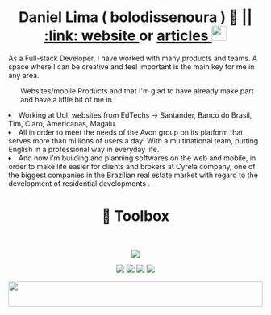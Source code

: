 <h1 align="center"> Daniel Lima ( bolodissenoura ) 🎂 || <a href="https://bolodissenoura.github.io/daniellimae/">:link: website </a> or <a href="https://dev.to/daniellimae">articles </a><img src="https://raw.githubusercontent.com/MartinHeinz/MartinHeinz/master/wave.gif" width="30px" height="30px"></h1>
<p >As a Full-stack Developer, I have worked with many products and teams. A space where I can be creative and feel important is the main key for me in any area.</p>
<ul > Websites/mobile Products and  that I'm glad to have already make part and have a little bit of me in : </ul>
 <li >Working at Uol, websites from EdTechs -> Santander, Banco do Brasil, Tim, Claro, Americanas, Magalu. </li>
 <li >All in order to meet the needs of the Avon group on its platform that serves more than millions of users a day! With a multinational team, putting English in a professional way in everyday life. </li>
 <li >And now i'm building and planning softwares on the web and mobile, in order to make life easier for clients and brokers at Cyrela company, one of the biggest companies in the Brazilian real estate market with regard to the development of residential developments .</li> 
<h1 align="center"> 🧰 Toolbox </h1>


<br/>

<p align="center">
    <img src="https://skillicons.dev/icons?i=js,ts,css,html,react,nextjs,nodejs,graphql,apollo,mysql,mongodb,supabase,docker,linux,jest,firebase,figma,express,materialui,postgres&perline=10" />
</p>
  
  <div align="center"> 

  <a href="https://instagram.com/daniellimae" target="_blank"><img src="https://img.shields.io/badge/-Instagram-%23E4405F?style=for-the-badge&logo=instagram&logoColor=white" target="_blank"></a>
 	<a href="https://www.twitch.tv/bolodissenouraa" target="_blank"><img src="https://img.shields.io/badge/Twitch-9146FF?style=for-the-badge&logo=twitch&logoColor=white" target="_blank"></a>
 <a href="https://discord.gg/pDbY76q8Qf" target="_blank"><img src="https://img.shields.io/badge/Discord-7289DA?style=for-the-badge&logo=discord&logoColor=white" target="_blank"></a> 
  <a href="https://www.linkedin.com/in/daniel-alves-lima-b53090200/" target="_blank"><img src="https://img.shields.io/badge/-LinkedIn-%230077B5?style=for-the-badge&logo=linkedin&logoColor=white" target="_blank"></a> 

<img src="https://raw.githubusercontent.com/matfantinel/matfantinel/master/waves.svg" width="100%" height="50px">
